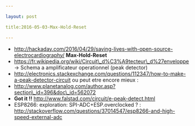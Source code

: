```yaml
---

layout: post

title:2016-05-03-Max-Hold-Reset

---
```



-   http://hackaday.com/2016/04/29/saving-lives-with-open-source-electrocardiography/
    **Max-Hold-Reset**
-   https://fr.wikipedia.org/wiki/Circuit\_d%C3%A9tecteur\_d%27enveloppe
    -&gt; Schema a amplificateur operationnel (peak detector)
-   http://electronics.stackexchange.com/questions/112347/how-to-make-a-peak-detector-circuit
    ou peut etre encore mieux :
-   http://www.planetanalog.com/author.asp?section\_id=396&doc\_id=562072
-   **Got it !!** http://www.falstad.com/circuit/e-peak-detect.html
-   ESP8266: exploration: SPI-ADC+ESP.overclocked ? :
    http://stackoverflow.com/questions/37014547/esp8266-and-high-speed-external-adc


